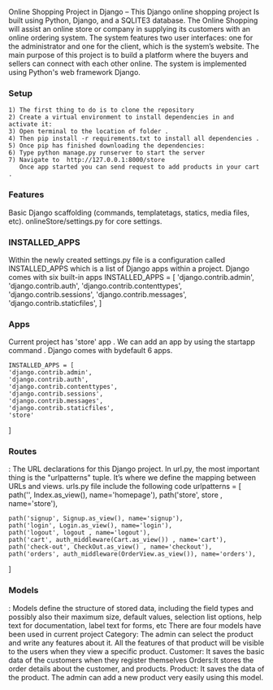 
Online Shopping Project in Django – This Django online shopping project Is built using Python, Django, and a SQLITE3 database. 
The Online Shopping will assist an online store or company in supplying its customers with an online ordering system. 
The system features two user interfaces: one for the administrator and one for the client, which is the system’s website.
The main purpose of this project is to build a platform where the buyers and sellers can connect with each other online.
The system is implemented using Python's web framework Django.



<h3>Setup</h3>
    
    1) The first thing to do is to clone the repository
    2) Create a virtual environment to install dependencies in and activate it:
    3) Open terminal to the location of folder .
    4) Then pip install -r requirements.txt to install all dependencies .
    5) Once pip has finished downloading the dependencies:
    6) Type python manage.py runserver to start the server 
    7) Navigate to  http://127.0.0.1:8000/store
       Once app started you can send request to add products in your cart .


<h3>Features</h3>
    Basic Django scaffolding (commands, templatetags, statics, media files, etc).
    onlineStore/settings.py for core settings.

<h3>INSTALLED_APPS</h3>
    Within the newly created settings.py file is a configuration called INSTALLED_APPS which is a list of Django apps within a project. 
    Django comes with six built-in apps
    INSTALLED_APPS = [
    'django.contrib.admin',
    'django.contrib.auth',
    'django.contrib.contenttypes',
    'django.contrib.sessions',
    'django.contrib.messages',
    'django.contrib.staticfiles',
]

<h3>Apps</h3>  
    Current project has 'store' app . We can add an app by using the startapp command . Django comes with bydefault 6 apps. 

    INSTALLED_APPS = [
    'django.contrib.admin',
    'django.contrib.auth',
    'django.contrib.contenttypes',
    'django.contrib.sessions',
    'django.contrib.messages',
    'django.contrib.staticfiles',
    'store'
]


<h3>Routes</h3>: The URL declarations for this Django project. In url.py, the most important thing is the "urlpatterns" tuple. It’s where we define the mapping between URLs and views. 
    urls.py file include the following code
    urlpatterns = [
    path('', Index.as_view(), name='homepage'),
    path('store', store , name='store'),

    path('signup', Signup.as_view(), name='signup'),
    path('login', Login.as_view(), name='login'),
    path('logout', logout , name='logout'),
    path('cart', auth_middleware(Cart.as_view()) , name='cart'),
    path('check-out', CheckOut.as_view() , name='checkout'),
    path('orders', auth_middleware(OrderView.as_view()), name='orders'),

]


<h3>Models</h3>: Models define the structure of stored data, including the field types and possibly also their maximum size, default values, selection list options, help text for documentation, label text for forms, etc
    There are four models have been used in current project
    Category: The admin can select the product and write any features about it. All the features of that product will be visible to the users when they view a specific product.
	Customer: It saves the basic data of the customers when they register themselves
	Orders:It stores the order details about the customer, and products.
	Product: It saves the data of the product. The admin can add a new product very easily using this model.
